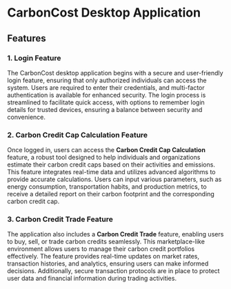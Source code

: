 # CarbonCost Desktop Application

## Features

### 1. Login Feature
The CarbonCost desktop application begins with a secure and user-friendly login feature, ensuring that only authorized individuals can access the system. Users are required to enter their credentials, and multi-factor authentication is available for enhanced security. The login process is streamlined to facilitate quick access, with options to remember login details for trusted devices, ensuring a balance between security and convenience.

### 2. Carbon Credit Cap Calculation Feature
Once logged in, users can access the **Carbon Credit Cap Calculation** feature, a robust tool designed to help individuals and organizations estimate their carbon credit caps based on their activities and emissions. This feature integrates real-time data and utilizes advanced algorithms to provide accurate calculations. Users can input various parameters, such as energy consumption, transportation habits, and production metrics, to receive a detailed report on their carbon footprint and the corresponding carbon credit cap.

### 3. Carbon Credit Trade Feature
The application also includes a **Carbon Credit Trade** feature, enabling users to buy, sell, or trade carbon credits seamlessly. This marketplace-like environment allows users to manage their carbon credit portfolios effectively. The feature provides real-time updates on market rates, transaction histories, and analytics, ensuring users can make informed decisions. Additionally, secure transaction protocols are in place to protect user data and financial information during trading activities.
